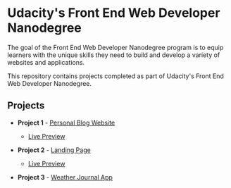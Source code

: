 # Udacity's Front End Web Developer Nanodegree

The goal of the Front End Web Developer Nanodegree program is to equip learners with the unique skills they need to build and develop a variety of websites and applications. 

This repository contains projects completed as part of Udacity's Front End Web Developer Nanodegree.

## Projects

- **Project 1** - [Personal Blog Website](https://github.com/May-95/nanodegree-projects/tree/main/Project%201%20-%20personal%20blog)

   - [Live Preview](https://may-95.github.io/nanodegree-projects/Project%201%20-%20personal%20blog)

- **Project 2** - [Landing Page](https://github.com/May-95/nanodegree-projects/tree/main/Project%202%20-%20landing%20page)

   - [Live Preview](https://may-95.github.io/nanodegree-projects/Project%202%20-%20landing%20page/)

- **Project 3** - [Weather Journal App](https://github.com/May-95/nanodegree-projects/tree/main/Project%203%20-%20weather%20journal)
